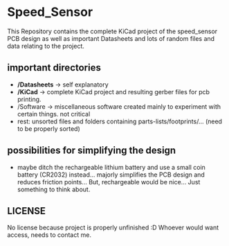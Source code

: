 # Speed_Sensor

This Repository contains the complete KiCad project of the speed_sensor PCB design as well as important Datasheets and lots of random files and data relating to the project.

## important directories

- **/Datasheets** -> self explanatory
- **/KiCad** -> complete KiCad project and resulting gerber files for pcb printing.
- /Software -> miscellaneous software created mainly to experiment with certain things. not critical
- rest: unsorted files and folders containing parts-lists/footprints/... (need to be properly sorted)

## possibilities for simplifying the design

- maybe ditch the rechargeable lithium battery and use a small coin battery (CR2032) instead... majorly simplifies the PCB design and reduces friction points... But, rechargeable would be nice... Just something to think about.

## LICENSE

No license because project is properly unfinished :D Whoever would want access, needs to contact me.
